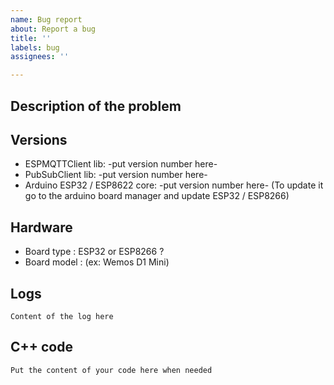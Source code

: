 ```yaml
---
name: Bug report
about: Report a bug
title: ''
labels: bug
assignees: ''

---
```


## Description of the problem
<!--- The more details there is, the easier for me it will be to work on it. -->

## Versions
<!-- Before opening an issue, please ensure that everything is up to date and indicate the version you get after updating each of these libraries -->
- ESPMQTTClient lib: -put version number here-
- PubSubClient lib: -put version number here-
- Arduino ESP32 / ESP8622 core: -put version number here- (To update it go to the arduino board manager and update ESP32 / ESP8266)

## Hardware
- Board type : ESP32 or ESP8266 ?
- Board model : (ex: Wemos D1 Mini)

## Logs
<!--- When revelent, please enable debug messages with `enableDebuggingMessages()` and paste the log here -->
```
Content of the log here
```

## C++ code
<!--- When revelent, it can be usefull to see your code -->
```c++
Put the content of your code here when needed
```
